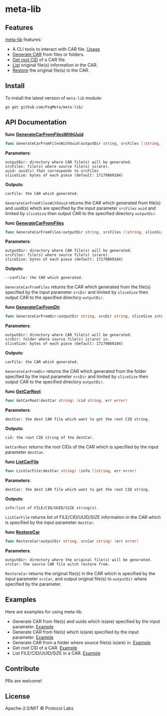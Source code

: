 meta-lib
==================

## Features

[meta-lib](v1.0.0) features:
* A CLI tools to interact with CAR file. [Usage](https://github.com/FogMeta/meta-lib/blob/main/cmd/meta-car/README.md#usage)
* [Generate CAR](https://github.com/codex8080/meta-lib/blob/main/module/ipfs/interface.go#L73) from files or folders. 
* [Get root CID](https://github.com/codex8080/meta-lib/blob/main/module/ipfs/interface.go#L55) of a CAR file.
* [List](https://github.com/codex8080/meta-lib/blob/main/module/ipfs/interface.go#L19) original file(s) information in the CAR.
* [Restore](https://github.com/codex8080/meta-lib/blob/main/module/ipfs/interface.go#L138) the original file(s) in the CAR.

## Install

To install the latest version of `meta-lib` module:
```shell script
go get github.com/FogMeta/meta-lib/
```

## API Documentation

**func [GenerateCarFromFilesWithUuid](https://github.com/FogMeta/meta-lib/blob/main/module/ipfs/interface.go#L119)**
```go
func GenerateCarFromFilesWithUuid(outputDir string, srcFiles []string, uuid []string, sliceSize int64) (carFile string, err error)
```

**Parameters**:

    outputDir: directory where CAR file(s) will be generated.
    srcFiles: file(s) where source file(s) is(are).
    uuid: uuid(s) that corresponds to srcFiles
    sliceSize: bytes of each piece (default: 17179869184)

**Outputs**:

    carFile: the CAR which generated.

`GenerateCarFromFilesWithUuid` returns the CAR which generated from file(s) and uuid(s) which are specified by the input parameter `srcFiles` `uuid` and limited by `sliceSize` then output CAR to the specified directory `outputDir`.


**func [GenerateCarFromFiles](https://github.com/FogMeta/meta-lib/blob/main/module/ipfs/interface.go#L73)**
```go
func GenerateCarFromFiles(outputDir string, srcFiles []string, sliceSize int64) (carFile string, err error)
```
**Parameters**:

    outputDir: directory where CAR file(s) will be generated.
    srcFiles: file(s) where source file(s) is(are).
    sliceSize: bytes of each piece (default: 17179869184)

**Outputs**:

    --carFile: the CAR which generated.

`GenerateCarFromFiles` returns the CAR which generated from the file(s) specified by the input parameter `srcDir` and limited by `sliceSize` then output CAR to the specified directory `outputDir`.


**func [GenerateCarFromDir](https://github.com/FogMeta/meta-lib/blob/main/module/ipfs/interface.go#L96)**
```go
func GenerateCarFromDir(outputDir string, srcDir string, sliceSize int64) (carFile string, err error)
```
**Parameters**:

    outputDir: directory where CAR file(s) will be generated.
    srcDir: folder where source file(s) is(are) in.
    sliceSize: bytes of each piece (default: 17179869184)

**Outputs**:

    carFile: the CAR which generated.

`GenerateCarFromDir` returns the CAR which generated from the folder specified by the input parameter `srcDir` and limited by `sliceSize` then output CAR to the specified directory `outputDir`.


**func [GetCarRoot](https://github.com/FogMeta/meta-lib/blob/main/module/ipfs/interface.go#L55)**
```go
func GetCarRoot(destCar string) (cid string, err error)
```
**Parameters**:

    destCar: the dest CAR file which want to get the root CID string.

**Outputs**:

    cid: the root CID string of the destCar.

`GetCarRoot` returns the root CIDs of the CAR which is specified by the input parameter `destCar`.


**func [ListCarFile](https://github.com/FogMeta/meta-lib/blob/main/module/ipfs/interface.go#L19)**
```go
func ListCarFile(destCar string) (info []string, err error)
```
**Parameters**:

    destCar: the dest CAR file which want to get the root CID string.

**Outputs**:

    info:list of FILE/CID/UUID/SIZE string(s).

`ListCarFile` returns list of FILE/CID/UUID/SIZE information in the CAR which is specified by the input parameter `destCar`.


**func [RestoreCar](https://github.com/FogMeta/meta-lib/blob/main/module/ipfs/interface.go#L138)**
```go
func RestoreCar(outputDir string, srcCar string) (err error)
```
**Parameters**:

    outputDir: directory where the original file(s) will be generated.
    srcCar: the source CAR file witch restore from.


`RestoreCar` returns the original file(s) in the CAR which is specified by the input parameter `srcCar`, and output original file(s) to `outputDir` where specified by the parameter.


## Examples
Here are examples for using meta-lib.
* Generate CAR from file(s) and uuids which is(are) specified by the input parameter. [Example](https://github.com/FogMeta/meta-lib/blob/main/cmd/demo-api/main.go#L28)
* Generate CAR from file(s) which is(are) specified by the input parameter. [Example](https://github.com/FogMeta/meta-lib/blob/main/cmd/demo-api/main.go#L56)
* Generate CAR from a folder where source file(s) is(are) in. [Example](https://github.com/FogMeta/meta-lib/blob/main/cmd/demo-api/main.go#L77)
* Get root CID of a CAR. [Example](https://github.com/FogMeta/meta-lib/blob/main/cmd/demo-api/main.go#L103)
* List FILE/CID/UUID/SIZE in a CAR. [Example](https://github.com/FogMeta/meta-lib/blob/main/cmd/demo-api/main.go#L92)

## Contribute

PRs are welcome!

## License

Apache-2.0/MIT © Protocol Labs
